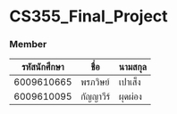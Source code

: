 # CS355_Final_Project

### Member
| รหัสนักศึกษา | ชื่อ | นามสกุล |
| --- | ---| --- |
| 6009610665 | พรภวิษย์ | เปาเส็ง |
| 6009610095 | กัญญาวีร์ | ผุดผ่อง |
